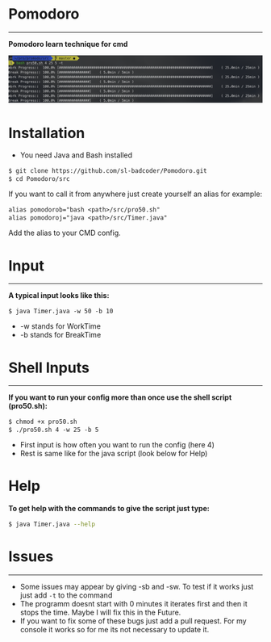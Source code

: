 # Pomodoro
***
__Pomodoro learn technique for cmd__


![GitHub Logo](/photos/test_input.png)

# Installation
* You need Java and Bash installed

```
$ git clone https://github.com/sl-badcoder/Pomodoro.git
$ cd Pomodoro/src
```
If you want to call it from anywhere just create yourself an alias for example: <br>
```
alias pomodorob="bash <path>/src/pro50.sh"
alias pomodoroj="java <path>/src/Timer.java"
```
Add the alias to your CMD config.

# Input
***
**A typical input looks like this:**
```
$ java Timer.java -w 50 -b 10
```
* -w stands for WorkTime
* -b stands for BreakTime


# Shell Inputs
***
**If you want to run your config more than once use the shell script (pro50.sh):**

```
$ chmod +x pro50.sh
$ ./pro50.sh 4 -w 25 -b 5
```
* First input is how often you want to run the config (here 4)
* Rest is same like for the java script (look below for Help)

# Help
**To get help with the commands to give the script just type:**
```sh 
$ java Timer.java --help
```

# Issues
***
* Some issues may appear by giving -sb and -sw. To test if it works just just add `-t` to the command
* The programm doesnt start with 0 minutes it iterates first and then it stops the time. Maybe I will fix this in the Future.
* If you want to fix some of these bugs just add a pull request. For my console it works so for me its not necessary to update it.
